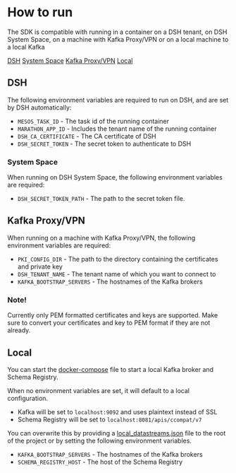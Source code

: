 # How to run
The SDK is compatible with running in a container on a DSH tenant, on DSH System Space, on a machine with Kafka
Proxy/VPN or on a local machine to a local Kafka

[DSH](#dsh)
[System Space](#system-space)
[Kafka Proxy/VPN](#kafka-proxyvpn)
[Local](#local)

## DSH
The following environment variables are required to run on DSH, and are set by DSH automatically:
- `MESOS_TASK_ID` - The task id of the running container
- `MARATHON_APP_ID` - Includes the tenant name of the running container
- `DSH_CA_CERTIFICATE` - The CA certificate of DSH
- `DSH_SECRET_TOKEN` - The secret token to authenticate to DSH

### System Space
When running on DSH System Space, the following environment variables are required:
- `DSH_SECRET_TOKEN_PATH` - The path to the secret token file.

## Kafka Proxy/VPN
When running on a machine with Kafka Proxy/VPN, the following environment variables are required:
- `PKI_CONFIG_DIR` - The path to the directory containing the certificates and private key
- `DSH_TENANT_NAME` - The tenant name of which you want to connect to
- `KAFKA_BOOTSTRAP_SERVERS` - The hostnames of the Kafka brokers

### Note!
Currently only PEM formatted certificates and keys are supported. Make sure to convert your certificates and key to PEM format if they are not already.

## Local
You can start the [docker-compose](../docker/docker-compose.yml) file to start a local Kafka broker and Schema Registry.

When no environment variables are set, it will default to a local configuration.
- Kafka will be set to `localhost:9092` and uses plaintext instead of SSL
- Schema Registry will be set to `localhost:8081/apis/ccompat/v7`

You can overwrite this by providing a [local_datastreams.json](https://github.com/kpn-dsh/dsh-sdk-platform-rs/blob/main/dsh_sdklocal_datastreams.json) file to the root of the project or by setting the following environment variables.
- `KAFKA_BOOTSTRAP_SERVERS` - The hostnames of the Kafka brokers
- `SCHEMA_REGISTRY_HOST` - The host of the Schema Registry